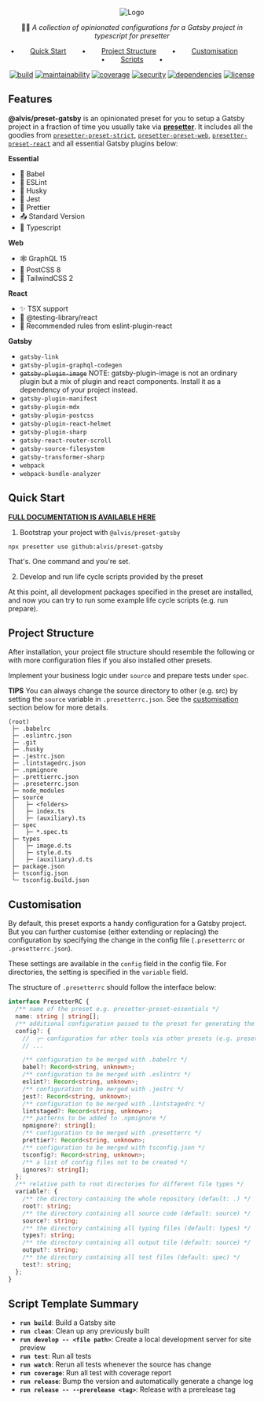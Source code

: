 <div align="center">

![Logo](https://github.com/alvis/presetter/raw/master/assets/logo.svg)

🏄🏻 _A collection of opinionated configurations for a Gatsby project in typescript for presetter_

•   [Quick Start](#quick-start)   •   [Project Structure](#project-structure)   •   [Customisation](#customisation)   •   [Scripts](#script-template-summary)   •

[![build](https://img.shields.io/github/workflow/status/alvis/presetter/code%20test?style=flat-square)](https://github.com/alvis/presetter/actions)
[![maintainability](https://img.shields.io/codeclimate/maintainability/alvis/presetter?style=flat-square)](https://codeclimate.com/github/alvis/presetter/maintainability)
[![coverage](https://img.shields.io/codeclimate/coverage/alvis/presetter?style=flat-square)](https://codeclimate.com/github/alvis/presetter/test_coverage)
[![security](https://img.shields.io/snyk/vulnerabilities/github/alvis/presetter/packages/preset-web/package.json.svg?style=flat-square)](https://snyk.io/test/github/alvis/presetter?targetFile=packages/preset-web/package.json&style=flat-square)
[![dependencies](https://img.shields.io/david/alvis/presetter?path=packages/preset-web&style=flat-square)](https://david-dm.org/alvis/presetter?path=packages/preset-web)
[![license](https://img.shields.io/github/license/alvis/presetter.svg?style=flat-square)](https://github.com/alvis/presetter/blob/master/LICENSE)

</div>

## Features

**@alvis/preset-gatsby** is an opinionated preset for you to setup a Gatsby project in a fraction of time you usually take via [**presetter**](https://github.com/alvis/presetter). It includes all the goodies from [`presetter-preset-strict`](https://github.com/alvis/presetter/tree/master/packages/preset-strict), [`presetter-preset-web`](https://github.com/alvis/presetter/tree/master/packages/preset-web), [`presetter-preset-react`](https://github.com/alvis/presetter/tree/master/packages/preset-react) and all essential Gatsby plugins below:

**Essential**

- 👥 Babel
- 🚿 ESLint
- 🐶 Husky
- 🧪 Jest
- 💅 Prettier
- 📤 Standard Version
- 💯 Typescript

**Web**

- 🕸️ GraphQL 15
- 💄 PostCSS 8
- 💨 TailwindCSS 2

**React**

- ✨ TSX support
- 🧪 @testing-library/react
- 📝 Recommended rules from eslint-plugin-react

**Gatsby**

- `gatsby-link`
- `gatsby-plugin-graphql-codegen`
- ~~`gatsby-plugin-image`~~ NOTE: gatsby-plugin-image is not an ordinary plugin but a mix of plugin and react components. Install it as a dependency of your project instead.
- `gatsby-plugin-manifest`
- `gatsby-plugin-mdx`
- `gatsby-plugin-postcss`
- `gatsby-plugin-react-helmet`
- `gatsby-plugin-sharp`
- `gatsby-react-router-scroll`
- `gatsby-source-filesystem`
- `gatsby-transformer-sharp`
- `webpack`
- `webpack-bundle-analyzer`

## Quick Start

[**FULL DOCUMENTATION IS AVAILABLE HERE**](https://github.com/alvis/presetter/blob/master/README.md)

1. Bootstrap your project with `@alvis/preset-gatsby`

```shell
npx presetter use github:alvis/preset-gatsby
```

That's. One command and you're set.

2. Develop and run life cycle scripts provided by the preset

At this point, all development packages specified in the preset are installed,
and now you can try to run some example life cycle scripts (e.g. run prepare).

## Project Structure

After installation, your project file structure should resemble the following or with more configuration files if you also installed other presets.

Implement your business logic under `source` and prepare tests under `spec`.

**TIPS** You can always change the source directory to other (e.g. src) by setting the `source` variable in `.presetterrc.json`. See the [customisation](https://github.com/alvis/presetter/blob/master/packages/preset-essentials#customisation) section below for more details.

```
(root)
 ├─ .babelrc
 ├─ .eslintrc.json
 ├─ .git
 ├─ .husky
 ├─ .jestrc.json
 ├─ .lintstagedrc.json
 ├─ .npmignore
 ├─ .prettierrc.json
 ├─ .preseterrc.json
 ├─ node_modules
 ├─ source
 │   ├─ <folders>
 │   ├─ index.ts
 │   ├─ (auxiliary).ts
 ├─ spec
 │   ├─ *.spec.ts
 ├─ types
 │   ├─ image.d.ts
 │   ├─ style.d.ts
 │   ├─ (auxiliary).d.ts
 ├─ package.json
 ├─ tsconfig.json
 └─ tsconfig.build.json
```

## Customisation

By default, this preset exports a handy configuration for a Gatsby project.
But you can further customise (either extending or replacing) the configuration by specifying the change in the config file (`.presetterrc` or `.presetterrc.json`).

These settings are available in the `config` field in the config file. For directories, the setting is specified in the `variable` field.

The structure of `.presetterrc` should follow the interface below:

```ts
interface PresetterRC {
  /** name of the preset e.g. presetter-preset-essentials */
  name: string | string[];
  /** additional configuration passed to the preset for generating the configuration files */
  config?: {
    //  ┌─ configuration for other tools via other presets (e.g. presetter-preset-rollup)
    // ...

    /** configuration to be merged with .babelrc */
    babel?: Record<string, unknown>;
    /** configuration to be merged with .eslintrc */
    eslint?: Record<string, unknown>;
    /** configuration to be merged with .jestrc */
    jest?: Record<string, unknown>;
    /** configuration to be merged with .lintstagedrc */
    lintstaged?: Record<string, unknown>;
    /** patterns to be added to .npmignore */
    npmignore?: string[];
    /** configuration to be merged with .presetterrc */
    prettier?: Record<string, unknown>;
    /** configuration to be merged with tsconfig.json */
    tsconfig?: Record<string, unknown>;
    /** a list of config files not to be created */
    ignores?: string[];
  };
  /** relative path to root directories for different file types */
  variable?: {
    /** the directory containing the whole repository (default: .) */
    root?: string;
    /** the directory containing all source code (default: source) */
    source?: string;
    /** the directory containing all typing files (default: types) */
    types?: string;
    /** the directory containing all output tile (default: source) */
    output?: string;
    /** the directory containing all test files (default: spec) */
    test?: string;
  };
}
```

## Script Template Summary

- **`run build`**: Build a Gatsby site
- **`run clean`**: Clean up any previously built
- **`run develop -- <file path>`**: Create a local development server for site preview
- **`run test`**: Run all tests
- **`run watch`**: Rerun all tests whenever the source has change
- **`run coverage`**: Run all test with coverage report
- **`run release`**: Bump the version and automatically generate a change log
- **`run release -- --prerelease <tag>`**: Release with a prerelease tag
